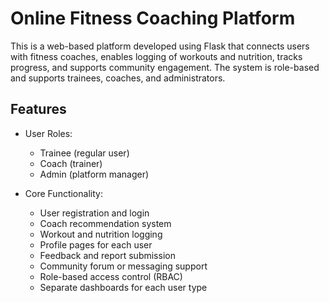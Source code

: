 # Online Fitness Coaching Platform

This is a web-based platform developed using Flask that connects users with fitness coaches, enables logging of workouts and nutrition, tracks progress, and supports community engagement. The system is role-based and supports trainees, coaches, and administrators.

## Features

- User Roles:
  - Trainee (regular user)
  - Coach (trainer)
  - Admin (platform manager)

- Core Functionality:
  - User registration and login
  - Coach recommendation system
  - Workout and nutrition logging
  - Profile pages for each user
  - Feedback and report submission
  - Community forum or messaging support
  - Role-based access control (RBAC)
  - Separate dashboards for each user type


